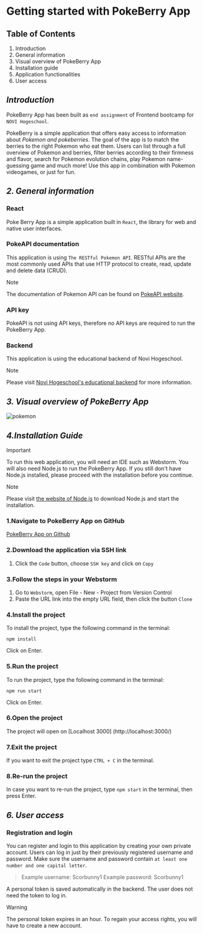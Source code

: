 # Getting started with PokeBerry App

## Table of Contents
1. Introduction
2. General information
3. Visual overview of PokeBerry App
4. Installation guide
5. Application functionalities
6. User access


## ***Introduction***

PokeBerry App has been built as `end assignment` of Frontend bootcamp for `NOVI Hogeschool`.

PokeBerry is a simple application that offers easy access to information about _Pokemon and pokeberries_. 
The goal of the app is to match the berries to the right Pokemon who eat them. 
Users can list through a full overview of Pokemon and berries, filter berries according to their firmness and flavor, search for Pokemon evolution chains, play Pokemon name-guessing game and much more!
Use this app in combination with Pokemon videogames, or just for fun. 


## ***2. General information***

### **React**
Poke Berry App is a simple application built in `React`, the library for web and native user interfaces.

### **PokeAPI documentation**
This application is using `The RESTful Pokemon API`. 
RESTful APIs are the most commonly used APIs that use HTTP protocol to create, read, update and delete data (CRUD).

>[!NOTE]
>The documentation of Pokemon API can be found on [PokeAPI website](https://pokeapi.co/docs/v2).

### **API key**
PokeAPI is not using API keys, therefore no API keys are required to run the PokeBerry App.

### **Backend**
This application is using the educational backend of Novi Hogeschool.

>[!NOTE]
>Please visit [Novi Hogeschool's educational backend](https://github.com/hogeschoolnovi/novi-educational-backend-documentation) for more information.



## ***3. Visual overview of PokeBerry App***

![pokemon](../assets/screenshots/single-pokemon.png)


## ***4.Installation Guide***

>[!IMPORTANT]
>To run this web application, you will need an IDE such as Webstorm. You will also need Node.js to run the PokeBerry App. 
>If you still don't have Node.js installed, please proceed with the installation before you continue.


>[!NOTE]
>Please visit [the website of Node.js](https://nodejs.org/en) to download Node.js and start the installation.


### **1.Navigate to PokeBerry App on GitHub**

[PokeBerry App on Github](https://github.com/marijana82/poke-berry-final-project)

### **2.Download the application via SSH link**

1. Click the `Code` button, choose `SSH key` and click on `Copy`

### **3.Follow the steps in your Webstorm**

1. Go to `Webstorm`, open File - New - Project from Version Control
2. Paste the URL link into the empty URL field, then click the button `Clone`


### **4.Install the project**

To install the project, type the following command in the terminal:
```
npm install
```
Click on Enter.


### **5.Run the project**

To run the project, type the following command in the terminal:
```
npm run start 
```
Click on Enter.


### **6.Open the project**

The project will open on [Localhost 3000] (http://localhost:3000/)


### **7.Exit the project**

If you want to exit the project type `CTRL + C` in the terminal. 


### **8.Re-run the project**

In case you want to re-run the project, type `npm start` in the terminal, then press Enter. 


## ***6. User access***

### **Registration and login**
You can register and login to this application by creating your own private account.
Users can log in just by their previously registered username and password.
Make sure the username and password contain `at least one number and one capital letter`.
>Example username: Scorbunny1
>Example password: Scorbunny1

A personal token is saved automatically in the backend. The user does not need the token to log in.

>[!WARNING]
>The personal token expires in an hour. To regain your access rights, you will have to create a new account. 


